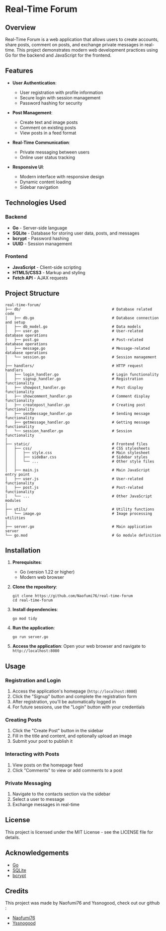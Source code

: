 # Real-Time Forum

## Overview

Real-Time Forum is a web application that allows users to create accounts, share posts, comment on posts, and exchange private messages in real-time. This project demonstrates modern web development practices using Go for the backend and JavaScript for the frontend.

## Features

- **User Authentication**:
  - User registration with profile information
  - Secure login with session management
  - Password hashing for security

- **Post Management**:
  - Create text and image posts
  - Comment on existing posts
  - View posts in a feed format

- **Real-Time Communication**:
  - Private messaging between users
  - Online user status tracking

- **Responsive UI**:
  - Modern interface with responsive design
  - Dynamic content loading
  - Sidebar navigation

## Technologies Used

### Backend
- **Go** - Server-side language
- **SQLite** - Database for storing user data, posts, and messages
- **bcrypt** - Password hashing
- **UUID** - Session management

### Frontend
- **JavaScript** - Client-side scripting
- **HTML5/CSS3** - Markup and styling
- **Fetch API** - AJAX requests

## Project Structure

```
real-time-forum/
├── db/                                         # Database related code
│   ├── db.go                                   # Database connection and setup
│   ├── db_model.go                             # Data models
│   ├── user.go                                 # User-related database operations
│   ├── post.go                                 # Post-related database operations
│   ├── message.go                              # Message-related database operations
│   └── session.go                              # Session management
│
├── handlers/                                   # HTTP request handlers
│   ├── login_handler.go                        # Login functionality
│   ├── signup_handler.go                       # Registration functionality
│   ├── showpost_handler.go                     # Post display functionality
│   ├── showcomment_handler.go                  # Comment display functionality
│   ├── createpost_handler.go                   # Creating post functionality
│   ├── sendmessage_handler.go                  # Sending message functionality
│   ├── getmessage_handler.go                   # Getting message functionality
│   └── session_handler.go                      # Session functionality
│
├── static/                                     # Frontend files
│   ├── css/                                    # CSS stylesheets
│   │   ├── style.css                           # Main stylesheet
│   │   ├── sideBar.css                         # Sidebar styles
│   │   └── ...                                 # Other style files
│   │
│   ├── main.js                                 # Main JavaScript entry point
│   ├── user.js                                 # User-related functionality
│   ├── post.js                                 # Post-related functionality
│   └── ...                                     # Other JavaScript modules
│
├── utils/                                      # Utility functions
│   └── image.go                                # Image processing utilities
│
├── server.go                                   # Main application server
└── go.mod                                      # Go module definition
```

## Installation

1. **Prerequisites**:
   - Go (version 1.22 or higher)
   - Modern web browser

2. **Clone the repository**:
   ```
   git clone https://github.com/Naofumi76/real-time-forum
   cd real-time-forum
   ```

3. **Install dependencies**:
   ```
   go mod tidy
   ```

4. **Run the application**:
   ```
   go run server.go
   ```

5. **Access the application**:
   Open your web browser and navigate to `http://localhost:8080`
   
## Usage

### Registration and Login
1. Access the application's homepage (`http://localhost:8080`)
2. Click the "Signup" button and complete the registration form
3. After registration, you'll be automatically logged in
4. For future sessions, use the "Login" button with your credentials

### Creating Posts
1. Click the "Create Post" button in the sidebar
2. Fill in the title and content, and optionally upload an image
3. Submit your post to publish it

### Interacting with Posts
1. View posts on the homepage feed
2. Click "Comments" to view or add comments to a post

### Private Messaging
1. Navigate to the contacts section via the sidebar
2. Select a user to message
3. Exchange messages in real-time

## License

This project is licensed under the MIT License - see the LICENSE file for details.

## Acknowledgements

- [Go](https://golang.org/)
- [SQLite](https://www.sqlite.org/)
- [bcrypt](https://godoc.org/golang.org/x/crypto/bcrypt)


## Credits

This project was made by Naofumi76 and Yssnogood, check out our github :
- [Naofumi76](https://github.com/Naofumi76)
- [Yssnogood](https://github.com/Yssnogood)
